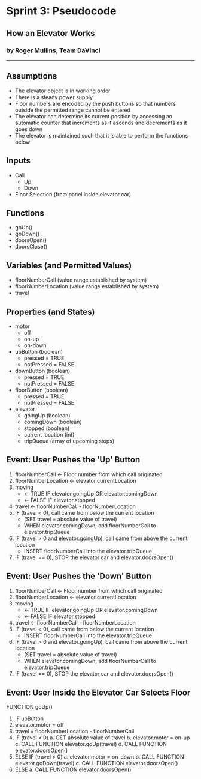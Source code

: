 # Sprint 3: Pseudocode
## How an Elevator Works
### by Roger Mullins, Team DaVinci

---

## Assumptions
- The elevator object is in working order
- There is a steady power supply
- Floor numbers are encoded by the push buttons so that numbers outside the permitted range cannot be entered
- The elevator can determine its current position by accessing an automatic counter that increments as it ascends and decrements as it goes down
- The elevator is maintained such that it is able to perform the functions below

## Inputs
- Call
    - Up
    - Down
- Floor Selection (from panel inside elevator car)

## Functions
- goUp()
- goDown()
- doorsOpen()
- doorsClose()

## Variables (and Permitted Values)
- floorNumberCall (value range established by system)
- floorNumberLocation (value range established by system)
- travel

## Properties (and States)
- motor
    - off
    - on-up
    - on-down
- upButton (boolean)
    - pressed = TRUE
    - notPressed = FALSE
- downButton (boolean)
    - pressed = TRUE
    - notPressed = FALSE
- floorButton (boolean)
    - pressed = TRUE
    - notPressed = FALSE
- elevator
    - goingUp (boolean)
    - comingDown (boolean)
    - stopped (boolean)
    - current location (int)
    - tripQueue (array of upcoming stops)

## Event: User Pushes the 'Up' Button 

1. floorNumberCall <- Floor number from which call originated
1. floorNumberLocation <- elevator.currentLocation
1. moving
    - <- TRUE IF elevator.goingUp OR elevator.comingDown
    - <- FALSE IF elevator.stopped
1. travel <- floorNumberCall - floorNumberLocation
1. IF (travel < 0), call came from below the current location
    - (SET travel = absolute value of travel)
    - WHEN elevator.comingDown, add floorNumberCall to elevator.tripQueue
1. IF (travel > 0 and elevator.goingUp), call came from above the current location
    - INSERT floorNumberCall into the elevator.tripQueue
1. IF (travel == 0), STOP the elevator car and elevator.doorsOpen()

## Event: User Pushes the 'Down' Button

1. floorNumberCall <- Floor number from which call originated
1. floorNumberLocation <- elevator.currentLocation
1. moving
    - <- TRUE IF elevator.goingUp OR elevator.comingDown
    - <- FALSE IF elevator.stopped
1. travel <- floorNumberCall - floorNumberLocation
1. IF (travel < 0), call came from below the current location
    - INSERT floorNumberCall into the elevator.tripQueue
1. IF (travel > 0 and elevator.goingUp), call came from above the current location
    - (SET travel = absolute value of travel)
    - WHEN elevator.comingDown, add floorNumberCall to elevator.tripQueue
1. IF (travel == 0), STOP the elevator car and elevator.doorsOpen()

## Event: User Inside the Elevator Car Selects Floor



FUNCTION goUp()
1. IF upButton
2. elevator.motor = off
3. travel = floorNumberLocation - floorNumberCall
4. IF (travel < 0)
    a. GET absolute value of travel
    b. elevator.motor = on-up
    c. CALL FUNCTION elevator.goUp(travel)
    d. CALL FUNCTION elevator.doorsOpen()
5. ELSE IF (travel > 0)
    a. elevator.motor = on-down
    b. CALL FUNCTION elevator.goDown(travel)
    c. CALL FUNCTION elevator.doorsOpen()
6. ELSE
    a. CALL FUNCTION elevator.doorsOpen()